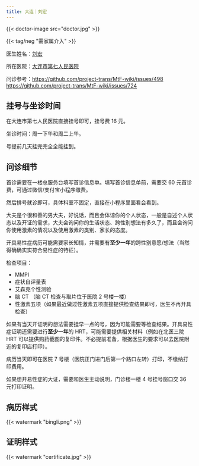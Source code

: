 ```yaml
---
title: 大连｜刘宏
---
```


{{< doctor-image src="doctor.jpg" >}}

{{< tag/neg "需家属介入" >}}

医生姓名：[刘宏](https://www.haodf.com/doctor/62704.html)

所在医院：[大连市第七人民医院](https://amap.com/place/B019B01AD1)

问诊参考：<https://github.com/project-trans/MtF-wiki/issues/498> <https://github.com/project-trans/MtF-wiki/issues/724>

## 挂号与坐诊时间

在大连市第七人民医院直接挂号即可，挂号费 16 元。

坐诊时间：周一下午和周二上午。

号提前几天挂完完全全能挂到。

## 问诊细节

首诊需要在一楼总服务台填写首诊信息单。填写首诊信息单前，需要交 60 元首诊费，可通过微信/支付宝小程序缴费。

然后排号就诊即可，具体科室不固定，直接在小程序里面看会看到。

大夫是个很和善的男大夫，好说话，而且会体谅你的个人状态，一般是自述个人状态以及开证的需求，大夫会询问你的生活状态、跨性别想法有多久了，而且会询问你使用激素的情况以及使用激素的类别、家长的态度。

开具易性症病历可能需要家长知情，并需要有**至少一年**的跨性别意愿/想法（当然得确确实实符合易性症的特征）。

检查项目：

- MMPI
- 症状自评量表
- 艾森克个性测验
- 脑 CT （脑 CT 检查与取片位于医院 2 号楼一楼）
- 性激素五项（如果最近做过性激素五项直接提供检查结果即可，医生不再开具检查）

如果有当天开证明的想法需要挂早一点的号，因为可能需要等检查结果。开具易性症证明还需要进行**至少一年**的 HRT，可能需要提供相关材料（例如在北医三院 HRT 可以提供购药截图的复印件。不必提前准备，根据医生的要求可以去医院附近的复印店打印）。

病历当天即可在医院 7 号楼（医院正门进门后第一个路口左转）打印，不缴纳打印费用。

如果想开易性症的大证，需要和医生主动说明，门诊楼一楼 4 号挂号窗口交 36 元打印证明。

## 病历样式

{{< watermark "bingli.png" >}}

## 证明样式

{{< watermark "certificate.jpg" >}}

